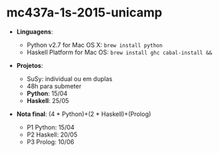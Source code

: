 # mc437a-1s-2015-unicamp

- **Linguagens**: 
  - Python v2.7 for Mac OS X: ```brew install python```
  - Haskell Platform for Mac OS: ```brew install ghc cabal-install && ```

- **Projetos**: 
  - SuSy: individual ou em duplas
  - 48h para submeter
  - **Python**: 15/04
  - **Haskell**: 25/05

- **Nota final**: (4 * Python)+(2 * Haskell)+(Prolog)
  - P1 Python: 15/04
  - P2 Haskell: 20/05
  - P3 Prolog: 10/06
